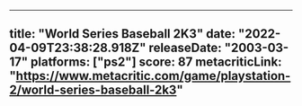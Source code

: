 
---
title: "World Series Baseball 2K3"
date: "2022-04-09T23:38:28.918Z"
releaseDate: "2003-03-17"
platforms: ["ps2"]
score: 87
metacriticLink: "https://www.metacritic.com/game/playstation-2/world-series-baseball-2k3"
---
